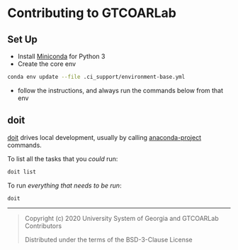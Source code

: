 # Contributing to GTCOARLab

## Set Up

- Install [Miniconda](https://docs.conda.io/en/latest/miniconda.html) for Python 3
- Create the core env

```bash
conda env update --file .ci_support/environment-base.yml
```

- follow the instructions, and always run the commands below from that env

## doit

[doit](https://github.com/pydoit/doit) drives local development, usually by calling
[anaconda-project](https://github.com/Anaconda-Platform/anaconda-project) commands.

To list all the tasks that you _could_ run:

```bash
doit list
```

To run _everything that needs to be run_:

```bash
doit
```

---

> Copyright (c) 2020 University System of Georgia and GTCOARLab Contributors
>
> Distributed under the terms of the BSD-3-Clause License

